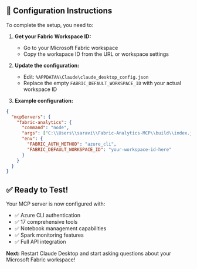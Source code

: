 ## 🔧 **Configuration Instructions**

To complete the setup, you need to:

1. **Get your Fabric Workspace ID:**
   - Go to your Microsoft Fabric workspace
   - Copy the workspace ID from the URL or workspace settings

2. **Update the configuration:**
   - Edit: `%APPDATA%\Claude\claude_desktop_config.json`
   - Replace the empty `FABRIC_DEFAULT_WORKSPACE_ID` with your actual workspace ID

3. **Example configuration:**
```json
{
  "mcpServers": {
    "fabric-analytics": {
      "command": "node",
      "args": ["C:\\Users\\saravi\\Fabric-Analytics-MCP\\build\\index.js"],
      "env": {
        "FABRIC_AUTH_METHOD": "azure_cli",
        "FABRIC_DEFAULT_WORKSPACE_ID": "your-workspace-id-here"
      }
    }
  }
}
```

## ✅ **Ready to Test!**
Your MCP server is now configured with:
- ✅ Azure CLI authentication
- ✅ 17 comprehensive tools
- ✅ Notebook management capabilities
- ✅ Spark monitoring features
- ✅ Full API integration

**Next:** Restart Claude Desktop and start asking questions about your Microsoft Fabric workspace!
